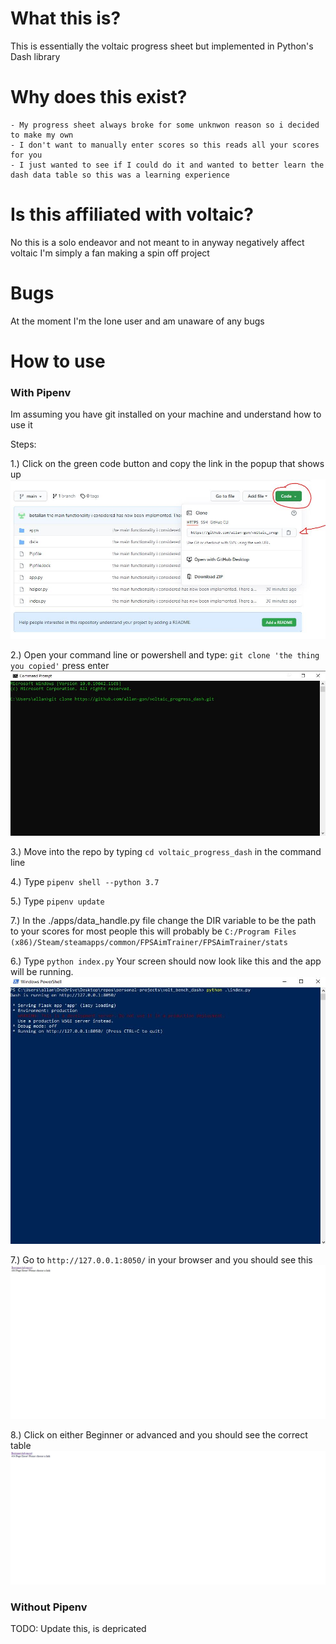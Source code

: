 # What this is?
This is essentially the voltaic progress sheet but implemented in Python's Dash library
# Why does this exist?
    - My progress sheet always broke for some unknwon reason so i decided to make my own
    - I don't want to manually enter scores so this reads all your scores for you
    - I just wanted to see if I could do it and wanted to better learn the dash data table so this was a learning experience
# Is this affiliated with voltaic?
No this is a solo endeavor and not meant to in anyway negatively affect voltaic I'm simply a fan making a spin off project
# Bugs
At the moment I'm the lone user and am unaware of any bugs

# How to use
### With Pipenv
Im assuming you have git installed on your machine and understand how to use it

Steps:

1.) Click on the green code button and copy the link in the popup that shows up
![alt text](/img/step_1.JPG)

2.) Open your command line or powershell and type: `git clone 'the thing you copied'` press enter
![alt text](/img/step_2.JPG)
    
3.) Move into the repo by typing `cd voltaic_progress_dash` in the command line

4.) Type `pipenv shell --python 3.7`

5.) Type `pipenv update`

7.) In the ./apps/data_handle.py file change the DIR variable to be the path to your scores for most people this will probably be `C:/Program Files (x86)/Steam/steamapps/common/FPSAimTrainer/FPSAimTrainer/stats`

6.) Type `python index.py` Your screen should now look like this and the app will be running. 
![alt text](/img/step_6.JPG)

7.) Go to `http://127.0.0.1:8050/` in your browser and you should see this
![alt text](/img/step_7.JPG)

8.) Click on either Beginner or advanced and you should see the correct table
![alt text](/img/step_8.gif)
### Without Pipenv

TODO: Update this, is depricated